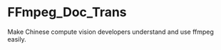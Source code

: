 FFmpeg_Doc_Trans
================

Make Chinese compute vision developers understand and use ffmpeg easily.
